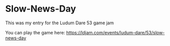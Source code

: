 # Slow-News-Day

This was my entry for the Ludum Dare 53 game jam

You can play the game here: https://ldjam.com/events/ludum-dare/53/slow-news-day

